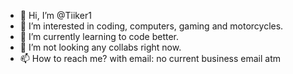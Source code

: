 - 👋 Hi, I’m @Tiiker1
- 👀 I’m interested in coding, computers, gaming and motorcycles.
- 🌱 I’m currently learning to code better.
- 💞️ I’m not looking any collabs right now.
- 📫 How to reach me? with email: no current business email atm

<!---
Tiiker1/Tiiker1 is a ✨ special ✨ repository because its `README.md` (this file) appears on your GitHub profile.
You can click the Preview link to take a look at your changes.
--->
